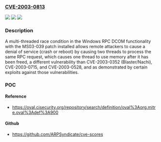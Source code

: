 ### [CVE-2003-0813](https://cve.mitre.org/cgi-bin/cvename.cgi?name=CVE-2003-0813)
![](https://img.shields.io/static/v1?label=Product&message=n%2Fa&color=blue)
![](https://img.shields.io/static/v1?label=Version&message=n%2Fa&color=blue)
![](https://img.shields.io/static/v1?label=Vulnerability&message=n%2Fa&color=brighgreen)

### Description

A multi-threaded race condition in the Windows RPC DCOM functionality with the MS03-039 patch installed allows remote attackers to cause a denial of service (crash or reboot) by causing two threads to process the same RPC request, which causes one thread to use memory after it has been freed, a different vulnerability than CVE-2003-0352 (Blaster/Nachi), CVE-2003-0715, and CVE-2003-0528, and as demonstrated by certain exploits against those vulnerabilities.

### POC

#### Reference
- https://oval.cisecurity.org/repository/search/definition/oval%3Aorg.mitre.oval%3Adef%3A900

#### Github
- https://github.com/ARPSyndicate/cve-scores

